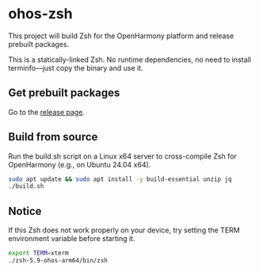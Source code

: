 # ohos-zsh
This project will build Zsh for the OpenHarmony platform and release prebuilt packages.

This is a statically-linked Zsh. No runtime dependencies, no need to install terminfo—just copy the binary and use it.

## Get prebuilt packages
Go to the [release page](https://github.com/Harmonybrew/ohos-zsh/releases).

## Build from source
Run the build.sh script on a Linux x64 server to cross-compile Zsh for OpenHarmony (e.g., on Ubuntu 24.04 x64).
```sh
sudo apt update && sudo apt install -y build-essential unzip jq
./build.sh
```

## Notice
If this Zsh does not work properly on your device, try setting the TERM environment variable before starting it.

```sh
export TERM=xterm
./zsh-5.9-ohos-arm64/bin/zsh
```
